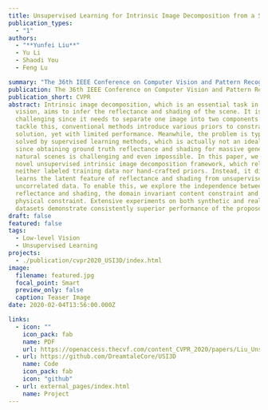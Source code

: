 ```yaml
---
title: Unsupervised Learning for Intrinsic Image Decomposition from a Single Image
publication_types:
  - "1"
authors:
  - "**Yunfei Liu**"
  - Yu Li
  - Shaodi You
  - Feng Lu

summary: "The 36th IEEE Conference on Computer Vision and Pattern Recognition *(CVPR-2020)*"
publication: The 36th IEEE Conference on Computer Vision and Pattern Recognition
publication_short: CVPR
abstract: Intrinsic image decomposition, which is an essential task in computer
  vision, aims to infer the reflectance and shading of the scene. It is
  challenging since it needs to separate one image into two components. To
  tackle this, conventional methods introduce various priors to constrain the
  solution, yet with limited performance. Meanwhile, the problem is typically
  solved by supervised learning methods, which is actually not an ideal solution
  since obtaining ground truth reflectance and shading for massive general
  natural scenes is challenging and even impossible. In this paper, we propose a
  novel unsupervised intrinsic image decomposition framework, which relies on
  neither labeled training data nor hand-crafted priors. Instead, it directly
  learns the latent feature of reflectance and shading from unsupervised and
  uncorrelated data. To enable this, we explore the independence between
  reflectance and shading, the domain invariant content constraint and the
  physical constraint. Extensive experiments on both synthetic and real image
  datasets demonstrate consistently superior performance of the proposed method.
draft: false
featured: false
tags:
  - Low-level Vision
  - Unsupervised Learning
projects:
  - ./publication/cvpr2020_USI3D/index.html
image:
  filename: featured.jpg
  focal_point: Smart
  preview_only: false
  caption: Teaser Image
date: 2020-02-04T13:56:00.000Z

links:
  - icon: ""
    icon_pack: fab
    name: PDF
    url: https://openaccess.thecvf.com/content_CVPR_2020/papers/Liu_Unsupervised_Learning_for_Intrinsic_Image_Decomposition_From_a_Single_Image_CVPR_2020_paper.pdf
  - url: https://github.com/DreamtaleCore/USI3D
    name: Code
    icon_pack: fab
    icon: "github"
  - url: external_pages/index.html
    name: Project
---
```

